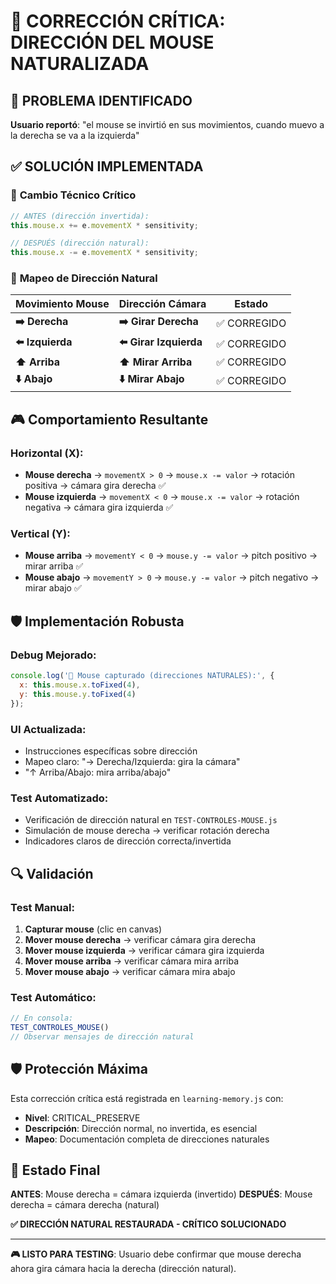 # 🔄 CORRECCIÓN CRÍTICA: DIRECCIÓN DEL MOUSE NATURALIZADA

## 🚨 PROBLEMA IDENTIFICADO
**Usuario reportó**: "el mouse se invirtió en sus movimientos, cuando muevo a la derecha se va a la izquierda"

## ✅ SOLUCIÓN IMPLEMENTADA

### 🔧 **Cambio Técnico Crítico**
```javascript
// ANTES (dirección invertida):
this.mouse.x += e.movementX * sensitivity;

// DESPUÉS (dirección natural):
this.mouse.x -= e.movementX * sensitivity;
```

### 🎯 **Mapeo de Dirección Natural**

| Movimiento Mouse | Dirección Cámara | Estado |
|------------------|------------------|--------|
| **➡️ Derecha** | **➡️ Girar Derecha** | ✅ CORREGIDO |
| **⬅️ Izquierda** | **⬅️ Girar Izquierda** | ✅ CORREGIDO |
| **⬆️ Arriba** | **⬆️ Mirar Arriba** | ✅ CORREGIDO |
| **⬇️ Abajo** | **⬇️ Mirar Abajo** | ✅ CORREGIDO |

## 🎮 **Comportamiento Resultante**

### Horizontal (X):
- **Mouse derecha** → `movementX > 0` → `mouse.x -= valor` → rotación positiva → cámara gira derecha ✅
- **Mouse izquierda** → `movementX < 0` → `mouse.x -= valor` → rotación negativa → cámara gira izquierda ✅

### Vertical (Y):
- **Mouse arriba** → `movementY < 0` → `mouse.y -= valor` → pitch positivo → mirar arriba ✅
- **Mouse abajo** → `movementY > 0` → `mouse.y -= valor` → pitch negativo → mirar abajo ✅

## 🛡️ **Implementación Robusta**

### Debug Mejorado:
```javascript
console.log('🔄 Mouse capturado (direcciones NATURALES):', {
  x: this.mouse.x.toFixed(4), 
  y: this.mouse.y.toFixed(4)
});
```

### UI Actualizada:
- Instrucciones específicas sobre dirección
- Mapeo claro: "→ Derecha/Izquierda: gira la cámara"
- "↑ Arriba/Abajo: mira arriba/abajo"

### Test Automatizado:
- Verificación de dirección natural en `TEST-CONTROLES-MOUSE.js`
- Simulación de mouse derecha → verificar rotación derecha
- Indicadores claros de dirección correcta/invertida

## 🔍 **Validación**

### Test Manual:
1. **Capturar mouse** (clic en canvas)
2. **Mover mouse derecha** → verificar cámara gira derecha
3. **Mover mouse izquierda** → verificar cámara gira izquierda
4. **Mover mouse arriba** → verificar cámara mira arriba
5. **Mover mouse abajo** → verificar cámara mira abajo

### Test Automático:
```javascript
// En consola:
TEST_CONTROLES_MOUSE()
// Observar mensajes de dirección natural
```

## 🛡️ **Protección Máxima**

Esta corrección crítica está registrada en `learning-memory.js` con:
- **Nivel**: CRITICAL_PRESERVE
- **Descripción**: Dirección normal, no invertida, es esencial
- **Mapeo**: Documentación completa de direcciones naturales

## 🚀 **Estado Final**

**ANTES**: Mouse derecha = cámara izquierda (invertido)
**DESPUÉS**: Mouse derecha = cámara derecha (natural)

**✅ DIRECCIÓN NATURAL RESTAURADA - CRÍTICO SOLUCIONADO**

---

**🎮 LISTO PARA TESTING**: Usuario debe confirmar que mouse derecha ahora gira cámara hacia la derecha (dirección natural).
